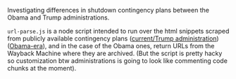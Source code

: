 Investigating differences in shutdown contingency plans between the Obama and Trump administrations.

`url-parse.js` is a node script intended to run over the html snippets scraped from publicly available contingency plans ([current/Trump administration](https://www.whitehouse.gov/omb/information-for-agencies/agency-contingency-plans/)) ([Obama-era](https://obamawhitehouse.archives.gov/omb/contingency-plans)), and in the case of the Obama ones, return URLs from the Wayback Machine where they are archived. (But the script is pretty hacky so customization btw administrations is going to look like commenting code chunks at the moment).